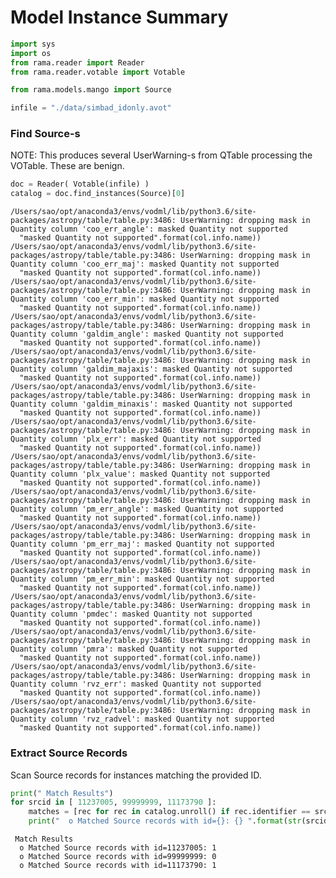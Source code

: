 # Model Instance Summary


```python
import sys
import os
from rama.reader import Reader
from rama.reader.votable import Votable

from rama.models.mango import Source

infile = "./data/simbad_idonly.avot"

```

### Find Source-s

NOTE: This produces several UserWarning-s from QTable processing the VOTable.  These are benign.



```python
doc = Reader( Votable(infile) )
catalog = doc.find_instances(Source)[0]
```

    /Users/sao/opt/anaconda3/envs/vodml/lib/python3.6/site-packages/astropy/table/table.py:3486: UserWarning: dropping mask in Quantity column 'coo_err_angle': masked Quantity not supported
      "masked Quantity not supported".format(col.info.name))
    /Users/sao/opt/anaconda3/envs/vodml/lib/python3.6/site-packages/astropy/table/table.py:3486: UserWarning: dropping mask in Quantity column 'coo_err_maj': masked Quantity not supported
      "masked Quantity not supported".format(col.info.name))
    /Users/sao/opt/anaconda3/envs/vodml/lib/python3.6/site-packages/astropy/table/table.py:3486: UserWarning: dropping mask in Quantity column 'coo_err_min': masked Quantity not supported
      "masked Quantity not supported".format(col.info.name))
    /Users/sao/opt/anaconda3/envs/vodml/lib/python3.6/site-packages/astropy/table/table.py:3486: UserWarning: dropping mask in Quantity column 'galdim_angle': masked Quantity not supported
      "masked Quantity not supported".format(col.info.name))
    /Users/sao/opt/anaconda3/envs/vodml/lib/python3.6/site-packages/astropy/table/table.py:3486: UserWarning: dropping mask in Quantity column 'galdim_majaxis': masked Quantity not supported
      "masked Quantity not supported".format(col.info.name))
    /Users/sao/opt/anaconda3/envs/vodml/lib/python3.6/site-packages/astropy/table/table.py:3486: UserWarning: dropping mask in Quantity column 'galdim_minaxis': masked Quantity not supported
      "masked Quantity not supported".format(col.info.name))
    /Users/sao/opt/anaconda3/envs/vodml/lib/python3.6/site-packages/astropy/table/table.py:3486: UserWarning: dropping mask in Quantity column 'plx_err': masked Quantity not supported
      "masked Quantity not supported".format(col.info.name))
    /Users/sao/opt/anaconda3/envs/vodml/lib/python3.6/site-packages/astropy/table/table.py:3486: UserWarning: dropping mask in Quantity column 'plx_value': masked Quantity not supported
      "masked Quantity not supported".format(col.info.name))
    /Users/sao/opt/anaconda3/envs/vodml/lib/python3.6/site-packages/astropy/table/table.py:3486: UserWarning: dropping mask in Quantity column 'pm_err_angle': masked Quantity not supported
      "masked Quantity not supported".format(col.info.name))
    /Users/sao/opt/anaconda3/envs/vodml/lib/python3.6/site-packages/astropy/table/table.py:3486: UserWarning: dropping mask in Quantity column 'pm_err_maj': masked Quantity not supported
      "masked Quantity not supported".format(col.info.name))
    /Users/sao/opt/anaconda3/envs/vodml/lib/python3.6/site-packages/astropy/table/table.py:3486: UserWarning: dropping mask in Quantity column 'pm_err_min': masked Quantity not supported
      "masked Quantity not supported".format(col.info.name))
    /Users/sao/opt/anaconda3/envs/vodml/lib/python3.6/site-packages/astropy/table/table.py:3486: UserWarning: dropping mask in Quantity column 'pmdec': masked Quantity not supported
      "masked Quantity not supported".format(col.info.name))
    /Users/sao/opt/anaconda3/envs/vodml/lib/python3.6/site-packages/astropy/table/table.py:3486: UserWarning: dropping mask in Quantity column 'pmra': masked Quantity not supported
      "masked Quantity not supported".format(col.info.name))
    /Users/sao/opt/anaconda3/envs/vodml/lib/python3.6/site-packages/astropy/table/table.py:3486: UserWarning: dropping mask in Quantity column 'rvz_err': masked Quantity not supported
      "masked Quantity not supported".format(col.info.name))
    /Users/sao/opt/anaconda3/envs/vodml/lib/python3.6/site-packages/astropy/table/table.py:3486: UserWarning: dropping mask in Quantity column 'rvz_radvel': masked Quantity not supported
      "masked Quantity not supported".format(col.info.name))


### Extract Source Records
Scan Source records for instances matching the provided ID.


```python
print(" Match Results")
for srcid in [ 11237005, 99999999, 11173790 ]:
    matches = [rec for rec in catalog.unroll() if rec.identifier == srcid]
    print("  o Matched Source records with id={}: {} ".format(str(srcid), len(matches)) )

```

     Match Results
      o Matched Source records with id=11237005: 1 
      o Matched Source records with id=99999999: 0 
      o Matched Source records with id=11173790: 1 


